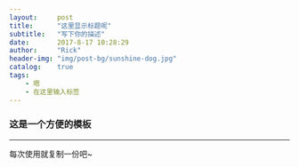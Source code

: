 ```yaml
---
layout:     post
title:      "这里显示标题呢"
subtitle:   "写下你的描述"
date:       2017-8-17 10:28:29
author:     "Rick"
header-img: "img/post-bg/sunshine-dog.jpg"
catalog:    true
tags:
    - 嗯
    - 在这里输入标签
---
```


### 这是一个方便的模板
***

每次使用就复制一份吧~